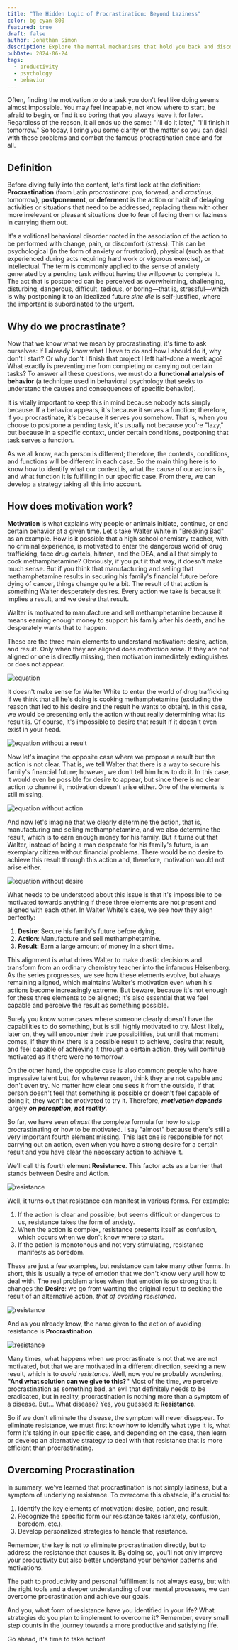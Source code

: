 ```yaml
---
title: "The Hidden Logic of Procrastination: Beyond Laziness"
color: bg-cyan-800
featured: true
draft: false
author: Jonathan Simon
description: Explore the mental mechanisms that hold you back and discover how to turn procrastination into productivity.
pubDate: 2024-06-24
tags:
  - productivity
  - psychology
  - behavior
---
```


Often, finding the motivation to do a task you don't feel like doing seems almost impossible. You may feel incapable, not know where to start, be afraid to begin, or find it so boring that you always leave it for later. Regardless of the reason, it all ends up the same: "I'll do it later," "I'll finish it tomorrow." So today, I bring you some clarity on the matter so you can deal with these problems and combat the famous procrastination once and for all.

## Definition

Before diving fully into the content, let's first look at the definition: **Procrastination** (from Latin _procrastinare_: _pro_, forward, and _crastinus_, tomorrow), **postponement**, or **deferment** is the action or habit of delaying activities or situations that need to be addressed, replacing them with other more irrelevant or pleasant situations due to fear of facing them or laziness in carrying them out.

It's a volitional behavioral disorder rooted in the association of the action to be performed with change, pain, or discomfort (stress). This can be psychological (in the form of anxiety or frustration), physical (such as that experienced during acts requiring hard work or vigorous exercise), or intellectual. The term is commonly applied to the sense of anxiety generated by a pending task without having the willpower to complete it. The act that is postponed can be perceived as overwhelming, challenging, disturbing, dangerous, difficult, tedious, or boring—that is, stressful—which is why postponing it to an idealized future _sine die_ is self-justified, where the important is subordinated to the urgent.

## Why do we procrastinate?

Now that we know what we mean by procrastinating, it's time to ask ourselves: If I already know what I have to do and how I should do it, why don't I start? Or why don't I finish that project I left half-done a week ago? What exactly is preventing me from completing or carrying out certain tasks? To answer all these questions, we must do a **functional analysis of behavior** (a technique used in behavioral psychology that seeks to understand the causes and consequences of specific behavior).

It is vitally important to keep this in mind because nobody acts simply because. If a behavior appears, it's because it serves a function; therefore, if you procrastinate, it's because it serves you somehow. That is, when you choose to postpone a pending task, it's usually not because you're "lazy," but because in a specific context, under certain conditions, postponing that task serves a function.

As we all know, each person is different; therefore, the contexts, conditions, and functions will be different in each case. So the main thing here is to know how to identify what our context is, what the cause of our actions is, and what function it is fulfilling in our specific case. From there, we can develop a strategy taking all this into account.

## How does motivation work?

**Motivation** is what explains why people or animals initiate, continue, or end certain behavior at a given time. Let's take Walter White in "Breaking Bad" as an example. How is it possible that a high school chemistry teacher, with no criminal experience, is motivated to enter the dangerous world of drug trafficking, face drug cartels, hitmen, and the DEA, and all that simply to cook methamphetamine? Obviously, if you put it that way, it doesn't make much sense. But if you think that manufacturing and selling that methamphetamine results in securing his family's financial future before dying of cancer, things change quite a bit. The result of that action is something Walter desperately desires. Every action we take is because it implies a result, and we desire that result.

Walter is motivated to manufacture and sell methamphetamine because it means earning enough money to support his family after his death, and he desperately wants that to happen.

These are the three main elements to understand motivation: desire, action, and result. Only when they are aligned does _motivation_ arise. If they are not aligned or one is directly missing, then motivation immediately extinguishes or does not appear.

![equation](../../../assets/images/ecuation.jpg)

It doesn't make sense for Walter White to enter the world of drug trafficking if we think that all he's doing is cooking methamphetamine (excluding the reason that led to his desire and the result he wants to obtain). In this case, we would be presenting only the action without really determining what its result is. Of course, it's impossible to desire that result if it doesn't even exist in your head.

![equation without a result](../../../assets/images/ecuation_without_desire_and_result.jpg)

Now let's imagine the opposite case where we propose a result but the action is not clear. That is, we tell Walter that there is a way to secure his family's financial future; however, we don't tell him how to do it. In this case, it would even be possible for desire to appear, but since there is no clear action to channel it, motivation doesn't arise either. One of the elements is still missing.

![equation without action](../../../assets/images/ecuation_without_action.jpg)

And now let's imagine that we clearly determine the action, that is, manufacturing and selling methamphetamine, and we also determine the result, which is to earn enough money for his family. But it turns out that Walter, instead of being a man desperate for his family's future, is an exemplary citizen without financial problems. There would be no desire to achieve this result through this action and, therefore, motivation would not arise either.

![equation without desire](../../../assets/images/ecuation_without_desire.jpg)

What needs to be understood about this issue is that it's impossible to be motivated towards anything if these three elements are not present and aligned with each other. In Walter White's case, we see how they align perfectly:

1. **Desire**: Secure his family's future before dying.
2. **Action**: Manufacture and sell methamphetamine.
3. **Result**: Earn a large amount of money in a short time.

This alignment is what drives Walter to make drastic decisions and transform from an ordinary chemistry teacher into the infamous Heisenberg. As the series progresses, we see how these elements evolve, but always remaining aligned, which maintains Walter's motivation even when his actions become increasingly extreme. But beware, because it's not enough for these three elements to be aligned; it's also essential that we feel capable and perceive the result as something possible.

Surely you know some cases where someone clearly doesn't have the capabilities to do something, but is still highly motivated to try. Most likely, later on, they will encounter their true possibilities, but until that moment comes, if they think there is a possible result to achieve, desire that result, and feel capable of achieving it through a certain action, they will continue motivated as if there were no tomorrow.

On the other hand, the opposite case is also common: people who have impressive talent but, for whatever reason, think they are not capable and don't even try. No matter how clear one sees it from the outside, if that person doesn't feel that something is possible or doesn't feel capable of doing it, they won't be motivated to try it. Therefore, **_motivation depends_** largely **_on perception_**, **_not reality_**.

So far, we have seen _almost_ the complete formula for how to stop procrastinating or how to be motivated. I say "almost" because there's still a very important fourth element missing. This last one is responsible for not carrying out an action, even when you have a strong desire for a certain result and you have clear the necessary action to achieve it.

We'll call this fourth element **Resistance**. This factor acts as a barrier that stands between Desire and Action.

![resistance](../../../assets/images/resistance.jpg)

Well, it turns out that resistance can manifest in various forms. For example:

1. If the action is clear and possible, but seems difficult or dangerous to us, resistance takes the form of anxiety.
2. When the action is complex, resistance presents itself as confusion, which occurs when we don't know where to start.
3. If the action is monotonous and not very stimulating, resistance manifests as boredom.

These are just a few examples, but resistance can take many other forms. In short, this is usually a type of emotion that we don't know very well how to deal with. The real problem arises when that emotion is so strong that it changes the **Desire**: we go from wanting the original result to seeking the result of an alternative action, _that of avoiding resistance_.

![resistance](../../../assets/images/avoid_resistance.jpg)

And as you already know, the name given to the action of avoiding resistance is **Procrastination**.

![resistance](../../../assets/images/procrastination.jpg)

Many times, what happens when we procrastinate is not that we are not motivated, but that we are motivated in a different direction, seeking a new result, which is to _avoid resistance_. Well, now you're probably wondering, **"And what solution can we give to this?"** Most of the time, we perceive procrastination as something bad, an evil that definitely needs to be eradicated, but in reality, procrastination is nothing more than a symptom of a disease. But... What disease? Yes, you guessed it: **Resistance**.

So if we don't eliminate the disease, the symptom will never disappear. To eliminate resistance, we must first know how to identify what type it is, what form it's taking in our specific case, and depending on the case, then learn or develop an alternative strategy to deal with that resistance that is more efficient than procrastinating.

## Overcoming Procrastination

In summary, we've learned that procrastination is not simply laziness, but a symptom of underlying resistance. To overcome this obstacle, it's crucial to:

1. Identify the key elements of motivation: desire, action, and result.
2. Recognize the specific form our resistance takes (anxiety, confusion, boredom, etc.).
3. Develop personalized strategies to handle that resistance.

Remember, the key is not to eliminate procrastination directly, but to address the resistance that causes it. By doing so, you'll not only improve your productivity but also better understand your behavior patterns and motivations.

The path to productivity and personal fulfillment is not always easy, but with the right tools and a deeper understanding of our mental processes, we can overcome procrastination and achieve our goals.

And you, what form of resistance have you identified in your life? What strategies do you plan to implement to overcome it? Remember, every small step counts in the journey towards a more productive and satisfying life.

Go ahead, it's time to take action!
